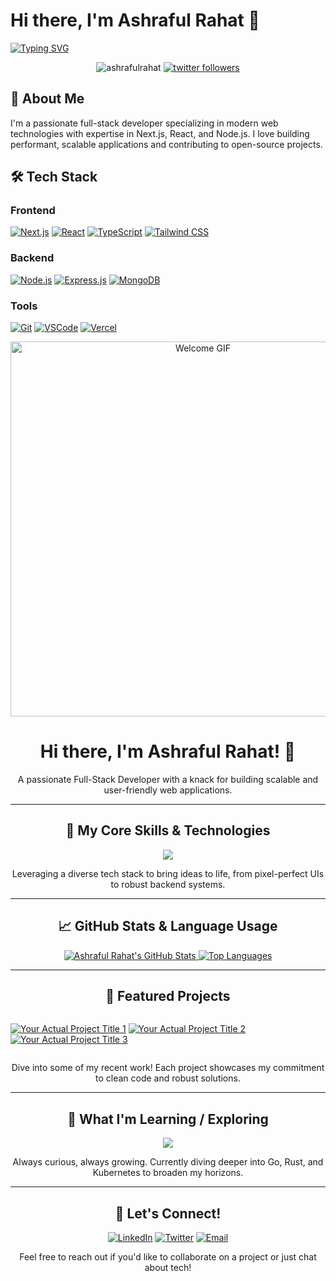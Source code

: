 # Hi there, I'm Ashraful Rahat 👋

[![Typing SVG](https://readme-typing-svg.demolab.com?font=Fira+Code&size=26&duration=3000&pause=1000&color=38BDF8&width=500&lines=Full+Stack+Developer;Next.js+Specialist;Open+Source+Contributor;Tech+Enthusiast)](https://git.io/typing-svg)

<p align="center">
  <img src="https://komarev.com/ghpvc/?username=ashrafulrahat&label=Profile+Views&color=blueviolet&style=flat" alt="ashrafulrahat" />
  <a href="https://twitter.com/yourhandle"><img src="https://img.shields.io/twitter/follow/yourhandle?logo=twitter&style=flat&color=1DA1F2" alt="twitter followers" /></a>
</p>

## 🚀 About Me

I'm a passionate full-stack developer specializing in modern web technologies with expertise in Next.js, React, and Node.js. I love building performant, scalable applications and contributing to open-source projects.


## 🛠 Tech Stack

### Frontend
[![Next.js](https://img.shields.io/badge/Next.js-000000?style=for-the-badge&logo=nextdotjs&logoColor=white)](https://nextjs.org)
[![React](https://img.shields.io/badge/React-20232A?style=for-the-badge&logo=react&logoColor=61DAFB)](https://reactjs.org)
[![TypeScript](https://img.shields.io/badge/TypeScript-007ACC?style=for-the-badge&logo=typescript&logoColor=white)](https://www.typescriptlang.org)
[![Tailwind CSS](https://img.shields.io/badge/Tailwind_CSS-38B2AC?style=for-the-badge&logo=tailwind-css&logoColor=white)](https://tailwindcss.com)

### Backend
[![Node.js](https://img.shields.io/badge/Node.js-339933?style=for-the-badge&logo=nodedotjs&logoColor=white)](https://nodejs.org)
[![Express.js](https://img.shields.io/badge/Express.js-000000?style=for-the-badge&logo=express&logoColor=white)](https://expressjs.com)
[![MongoDB](https://img.shields.io/badge/MongoDB-4EA94B?style=for-the-badge&logo=mongodb&logoColor=white)](https://www.mongodb.com)

### Tools
[![Git](https://img.shields.io/badge/Git-F05032?style=for-the-badge&logo=git&logoColor=white)](https://git-scm.com)
[![VSCode](https://img.shields.io/badge/VSCode-0078D4?style=for-the-badge&logo=visual%20studio%20code&logoColor=white)](https://code.visualstudio.com)
[![Vercel](https://img.shields.io/badge/Vercel-000000?style=for-the-badge&logo=vercel&logoColor=white)](https://vercel.com)



<div align="center">
  <img src="https://raw.githubusercontent.com/MicaelliCode/MicaelliCode/master/assets/welcome.gif" alt="Welcome GIF" width="600" />
</div>

<h1 align="center">Hi there, I'm Ashraful Rahat! 👋</h1>
<p align="center">A passionate Full-Stack Developer with a knack for building scalable and user-friendly web applications.</p>

---

<h2 align="center">🚀 My Core Skills & Technologies</h2>

<p align="center">
  <a href="https://skillicons.dev">
    <img src="https://skillicons.dev/icons?i=js,ts,react,nextjs,nodejs,express,mongodb,postgresql,prismagit,github,vscode,html,css,tailwind" />
  </a>
</p>

<p align="center">
  Leveraging a diverse tech stack to bring ideas to life, from pixel-perfect UIs to robust backend systems.
</p>

---

<h2 align="center">📈 GitHub Stats & Language Usage</h2>

<p align="center">
  <a href="https://github.com/ashrafulrahat">
    <img src="https://github-readme-stats.vercel.app/api?username=ashrafulrahat&show_icons=true&theme=aura&hide_border=true&count_private=true" alt="Ashraful Rahat's GitHub Stats" />
  </a>
  <a href="https://github.com/ashrafulrahat">
    <img src="https://github-readme-stats.vercel.app/api/top-langs/?username=ashrafulrahat&layout=compact&theme=aura&hide_border=true&langs_count=8&hide=html,css,scss,less,procfile,makefile" alt="Top Languages" />
  </a>
</p>

---

<h2 align="center">🌟 Featured Projects</h2>

<div style="display: flex; flex-wrap: wrap; justify-content: center; gap: 20px;">

[![Your Actual Project Title 1](https://github-readme-stats.vercel.app/api/pin/?username=ashrafulrahat&repo=your-actual-repo-name-1&theme=aura&show_owner=true)](https://github.com/ashrafulrahat/your-actual-repo-name-1)
[![Your Actual Project Title 2](https://github-readme-stats.vercel.app/api/pin/?username=ashrafulrahat&repo=your-actual-repo-name-2&theme=aura&show_owner=true)](https://github.com/ashrafulrahat/your-actual-repo-name-2)
[![Your Actual Project Title 3](https://github-readme-stats.vercel.app/api/pin/?username=ashrafulrahat&repo=your-actual-repo-name-3&theme=aura&show_owner=true)](https://github.com/ashrafulrahat/your-actual-repo-name-3)

</div>

<p align="center">
  Dive into some of my recent work! Each project showcases my commitment to clean code and robust solutions.
</p>

---

<h2 align="center">🌱 What I'm Learning / Exploring</h2>

<p align="center">
  <a href="https://skillicons.dev">
    <img src="https://skillicons.dev/icons?i=go,rust,kubernetes" />
  </a>
</p>
<p align="center">
  Always curious, always growing. Currently diving deeper into Go, Rust, and Kubernetes to broaden my horizons.
</p>

---

<h2 align="center">🤝 Let's Connect!</h2>

<p align="center">
  <a href="https://linkedin.com/in/your_linkedin_profile" target="_blank"><img src="https://img.shields.io/badge/-LinkedIn-0A66C2?style=flat-square&logo=linkedin&logoColor=white" alt="LinkedIn"></a>
  <a href="https://twitter.com/your_twitter_handle" target="_blank"><img src="https://img.shields.io/badge/-Twitter-1DA1F2?style=flat-square&logo=twitter&logoColor=white" alt="Twitter"></a>
  <a href="mailto:your.email@example.com"><img src="https://img.shields.io/badge/-Email-D14836?style=flat-square&logo=gmail&logoColor=white" alt="Email"></a>
</p>

<p align="center">
  Feel free to reach out if you'd like to collaborate on a project or just chat about tech!
</p>

